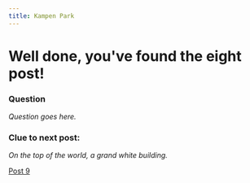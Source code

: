 ```yaml
---
title: Kampen Park
---
```


#  Well done, you've found the eight post!

### Question
_Question goes here._

### Clue to next post:
_On the top of the world, a grand white building._

[Post 9](https://martiaos.github.io/47616d6c6553616e61746f726965/)
